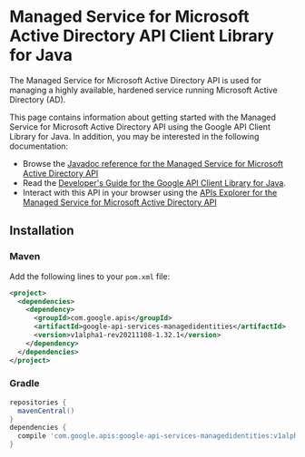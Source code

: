# Managed Service for Microsoft Active Directory API Client Library for Java

The Managed Service for Microsoft Active Directory API is used for managing a highly available, hardened service running Microsoft Active Directory (AD).

This page contains information about getting started with the Managed Service for Microsoft Active Directory API
using the Google API Client Library for Java. In addition, you may be interested
in the following documentation:

* Browse the [Javadoc reference for the Managed Service for Microsoft Active Directory API][javadoc]
* Read the [Developer's Guide for the Google API Client Library for Java][google-api-client].
* Interact with this API in your browser using the [APIs Explorer for the Managed Service for Microsoft Active Directory API][api-explorer]

## Installation

### Maven

Add the following lines to your `pom.xml` file:

```xml
<project>
  <dependencies>
    <dependency>
      <groupId>com.google.apis</groupId>
      <artifactId>google-api-services-managedidentities</artifactId>
      <version>v1alpha1-rev20211108-1.32.1</version>
    </dependency>
  </dependencies>
</project>
```

### Gradle

```gradle
repositories {
  mavenCentral()
}
dependencies {
  compile 'com.google.apis:google-api-services-managedidentities:v1alpha1-rev20211108-1.32.1'
}
```

[javadoc]: https://googleapis.dev/java/google-api-services-managedidentities/latest/index.html
[google-api-client]: https://github.com/googleapis/google-api-java-client/
[api-explorer]: https://developers.google.com/apis-explorer/#p/managedidentities/v1/
